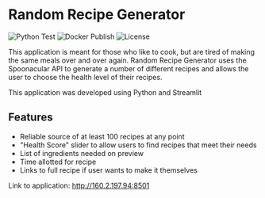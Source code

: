 # Random Recipe Generator

![Python Test](https://github.com/danielst0nee/HW6_Spoonacular/actions/workflows/python-test.yml/badge.svg) ![Docker Publish](https://github.com/danielst0nee/HW6_Spoonacular/actions/workflows/docker-publish.yml/badge.svg)
![License](https://img.shields.io/github/license/danielst0nee/HW6_Spoonacular)

This application is meant for those who like to cook, but are tired of making the same meals over and over again. Random Recipe Generator uses the Spoonacular API to generate a number of different recipes and allows the user to choose the health level of their recipes.

This application was developed using Python and Streamlit

## Features

- Reliable source of at least 100 recipes at any point
- "Health Score" slider to allow users to find recipes that meet their needs
- List of ingredients needed on preview
- Time allotted for recipe
- Links to full recipe if user wants to make it themselves

Link to application: http://160.2.197.94:8501 
